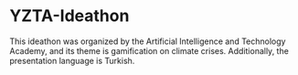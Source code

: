 # YZTA-Ideathon
This ideathon was organized by the Artificial Intelligence and Technology Academy, and its theme is gamification on climate crises. Additionally, the presentation language is Turkish.
